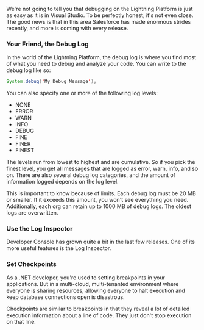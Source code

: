 We're not going to tell you that debugging on the Lightning Platform is just as easy as it is in Visual Studio. To be perfectly honest, it's not even close. The good news is that in this area Salesforce has made enormous strides recently, and more is coming with every release. 

### Your Friend, the Debug Log
In the world of the Lightning Platform, the debug log is where you find most of what you need to debug and analyze your code. You can write to the debug log like so: 
```java
System.debug('My Debug Message');
```

You can also specify one or more of the following log levels:
- NONE
- ERROR
- WARN
- INFO
- DEBUG
- FINE
- FINER
- FINEST

The levels run from lowest to highest and are cumulative. So if you pick the finest level, you get all messages that are logged as error, warn, info, and so on. There are also several debug log categories, and the amount of information logged depends on the log level. 

This is important to know because of limits. Each debug log must be 20 MB or smaller. If it exceeds this amount, you won't see everything you need. Additionally, each org can retain up to 1000 MB of debug logs. The oldest logs are overwritten. 

### Use the Log Inspector
Developer Console has grown quite a bit in the last few releases. One of its more useful features is the Log Inspector. 

### Set Checkpoints
As a .NET developer, you're used to setting breakpoints in your applications. But in a multi-cloud, multi-tenanted environment where everyone is sharing resources, allowing everyone to halt execution and keep database connections open is disastrous. 

Checkpoints are similar to breakpoints in that they reveal a lot of detailed execution information about a line of code. They just don't stop execution on that line. 